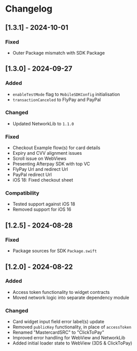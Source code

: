 # Changelog

## [1.3.1] - 2024-10-01

### Fixed

 - Outer Package mismatch with SDK Package

## [1.3.0] - 2024-09-27

### Added

- `enableTestMode` flag to `MobileSDKConfig` initialisation 
- `transactionCanceled` to FlyPay and PayPal

### Changed

- Updated NetworkLib to `1.1.0`

### Fixed

- Checkout Example flow(s) for card details
- Expiry and CVV alignment issues
- Scroll issue on WebViews
- Presenting Afterpay SDK with top VC
- FlyPay Url and redirect Url
- PayPal redirect Url
- iOS 18: Fixed checkout sheet

### Compatibility
- Tested support against iOS 18
- Removed support for iOS 16

## [1.2.5] - 2024-08-28

### Fixed

- Package sources for SDK `Package.swift`

## [1.2.0] - 2024-08-22

### Added

- Access token functionality to widget contracts
- Moved network logic into separate dependency module

### Changed

- Card widget input field error label(s) update
- Removed `publicKey` functionality, in place of `accessToken`
- Renamed "MastercardSRC" to "ClickToPay"
- Improved error handling for WebView and NetworkLib
- Added initial loader state to WebView (3DS & ClickToPay)

